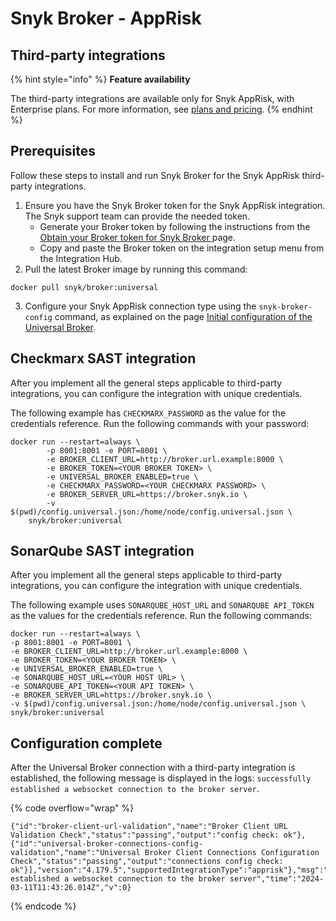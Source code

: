# Snyk Broker - AppRisk

## Third-party integrations

{% hint style="info" %}
**Feature availability**

The third-party integrations are available only for Snyk AppRisk, with Enterprise plans. For more information, see [plans and pricing](https://snyk.io/plans/).
{% endhint %}

## Prerequisites

Follow these steps to install and run Snyk Broker for the Snyk AppRisk third-party integrations.

1. Ensure you have the Snyk Broker token for the Snyk AppRisk integration. The Snyk support team can provide the needed token.&#x20;
   * Generate your Broker token by following the instructions from the [Obtain your Broker token for Snyk Broker ](prepare-snyk-broker-for-deployment/obtain-the-tokens-required-to-set-up-snyk-broker.md#obtain-your-broker-token-from-the-web-ui)page.&#x20;
   * Copy and paste the Broker token on the integration setup menu from the Integration Hub.
2. Pull the latest Broker image by running this command:

```docker
docker pull snyk/broker:universal
```

3. Configure your Snyk AppRisk connection type using the `snyk-broker-config` command, as explained on the page [Initial configuration of the Universal Broker](../universal-broker/initial-configuration-of-the-universal-broker.md).

## Checkmarx SAST integration

After you implement all the general steps applicable to third-party integrations, you can configure the integration with unique credentials.&#x20;

The following example has `CHECKMARX_PASSWORD` as the value for the credentials reference. Run the following commands with your password:

```docker
docker run --restart=always \
        -p 8001:8001 -e PORT=8001 \
        -e BROKER_CLIENT_URL=http://broker.url.example:8000 \
        -e BROKER_TOKEN=<YOUR BROKER TOKEN> \
        -e UNIVERSAL_BROKER_ENABLED=true \
        -e CHECKMARX_PASSWORD=<YOUR CHECKMARX PASSWORD> \
        -e BROKER_SERVER_URL=https://broker.snyk.io \
        -v $(pwd)/config.universal.json:/home/node/config.universal.json \
    snyk/broker:universal
```

## SonarQube SAST integration

After you implement all the general steps applicable to third-party integrations, you can configure the integration with unique credentials.&#x20;

The following example uses `SONARQUBE_HOST_URL` and `SONARQUBE API_TOKEN` as the values for the credentials reference. Run the following commands:

```docker
docker run --restart=always \
-p 8001:8001 -e PORT=8001 \
-e BROKER_CLIENT_URL=http://broker.url.example:8000 \
-e BROKER_TOKEN=<YOUR BROKER TOKEN> \
-e UNIVERSAL_BROKER_ENABLED=true \
-e SONARQUBE_HOST_URL=<YOUR HOST URL> \
-e SONARQUBE_API_TOKEN=<YOUR API TOKEN> \
-e BROKER_SERVER_URL=https://broker.snyk.io \
-v $(pwd)/config.universal.json:/home/node/config.universal.json \
snyk/broker:universal
```

## Configuration complete

After the Universal Broker connection with a third-party integration is established, the following message is displayed in the logs: `successfully established a websocket connection to the broker server`.

{% code overflow="wrap" %}
```docker
{"id":"broker-client-url-validation","name":"Broker Client URL Validation Check","status":"passing","output":"config check: ok"},{"id":"universal-broker-connections-config-validation","name":"Universal Broker Client Connections Configuration Check","status":"passing","output":"connections config check: ok"}],"version":"4.179.5","supportedIntegrationType":"apprisk"},"msg":"successfully established a websocket connection to the broker server","time":"2024-03-11T11:43:26.014Z","v":0}
```
{% endcode %}

